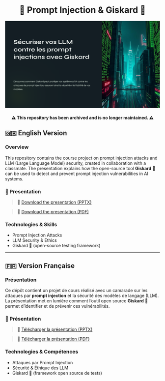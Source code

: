 <div align="center">
  <h1>🧠 Prompt Injection & Giskard 🐢</h1>
  <a href="./presentation/Securiser-vos-LLM-contre-les-prompt-injections-avec-Giskard.pdf"><img src="./resources/Securiser-vos-LLM-contre-les-prompt-injections-avec-Giskard.png"/></a>
  <h4>⚠️ This repository has been archived and is no longer maintained. ⚠️</h4>
</div>

## 🇬🇧 English Version

### Overview

This repository contains the course project on prompt injection attacks and LLM (Large Language Model) security, created in collaboration with a classmate. The presentation explains how the open-source tool **Giskard** 🐢 can be used to detect and prevent prompt injection vulnerabilities in AI systems.

### 📄 Presentation

> 🔗 [Download the presentation (PPTX)](./presentation/Securiser-vos-LLM-contre-les-prompt-injections-avec-Giskard.pptx)

> 🔗 [Download the presentation (PDF)](./presentation/Securiser-vos-LLM-contre-les-prompt-injections-avec-Giskard.pdf)

### Technologies & Skills

- Prompt Injection Attacks
- LLM Security & Ethics
- Giskard 🐢 (open-source testing framework)

---

## 🇫🇷 Version Française

### Présentation

Ce dépôt contient un projet de cours réalisé avec un camarade sur les attaques par **prompt injection** et la sécurité des modèles de langage (LLM). La présentation met en lumière comment l’outil open source **Giskard** 🐢 permet d’identifier et de prévenir ces vulnérabilités.

### 📄 Présentation

> 🔗 [Télécharger la présentation (PPTX)](./presentation/Securiser-vos-LLM-contre-les-prompt-injections-avec-Giskard.pptx)

> 🔗 [Télécharger la présentation (PDF)](./presentation/Securiser-vos-LLM-contre-les-prompt-injections-avec-Giskard.pdf)

### Technologies & Compétences

- Attaques par Prompt Injection
- Sécurité & Éthique des LLM
- Giskard 🐢 (framework open source de tests)
